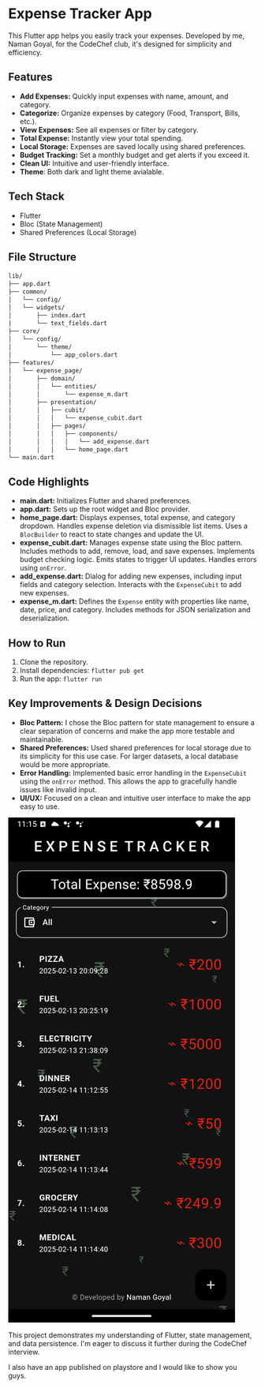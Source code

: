 # Expense Tracker App

This Flutter app helps you easily track your expenses. Developed by me, Naman Goyal, for the CodeChef club, it's designed for simplicity and efficiency.

## Features

- **Add Expenses:** Quickly input expenses with name, amount, and category.
- **Categorize:** Organize expenses by category (Food, Transport, Bills, etc.).
- **View Expenses:** See all expenses or filter by category.
- **Total Expense:** Instantly view your total spending.
- **Local Storage:** Expenses are saved locally using shared preferences.
- **Budget Tracking:** Set a monthly budget and get alerts if you exceed it.
- **Clean UI:** Intuitive and user-friendly interface.
- **Theme**: Both dark and light theme avialable.

## Tech Stack

- Flutter
- Bloc (State Management)
- Shared Preferences (Local Storage)

## File Structure

```
lib/
├── app.dart
├── common/
│   └── config/
│   └── widgets/
│       ├── index.dart
|       └── text_fields.dart
├── core/
│   └── config/
│       └── theme/
│           └── app_colors.dart
├── features/
│   └── expense_page/
│       ├── domain/
│       │   └── entities/
│       │       └── expense_m.dart
│       ├── presentation/
│       │   ├── cubit/
│       │   │   └── expense_cubit.dart
│       │   ├── pages/
│       │   │   ├── components/
│       │   │   │   └── add_expense.dart
│       │   │   └── home_page.dart
└── main.dart
```

## Code Highlights

- **main.dart:** Initializes Flutter and shared preferences.
- **app.dart:** Sets up the root widget and Bloc provider.
- **home_page.dart:** Displays expenses, total expense, and category dropdown. Handles expense deletion via dismissible list items. Uses a `BlocBuilder` to react to state changes and update the UI.
- **expense_cubit.dart:** Manages expense state using the Bloc pattern. Includes methods to add, remove, load, and save expenses. Implements budget checking logic. Emits states to trigger UI updates. Handles errors using `onError`.
- **add_expense.dart:** Dialog for adding new expenses, including input fields and category selection. Interacts with the `ExpenseCubit` to add new expenses.
- **expense_m.dart:** Defines the `Expense` entity with properties like name, date, price, and category. Includes methods for JSON serialization and deserialization.

## How to Run

1. Clone the repository.
2. Install dependencies: `flutter pub get`
3. Run the app: `flutter run`

## Key Improvements & Design Decisions

- **Bloc Pattern:** I chose the Bloc pattern for state management to ensure a clear separation of concerns and make the app more testable and maintainable.
- **Shared Preferences:** Used shared preferences for local storage due to its simplicity for this use case. For larger datasets, a local database would be more appropriate.
- **Error Handling:** Implemented basic error handling in the `ExpenseCubit` using the `onError` method. This allows the app to gracefully handle issues like invalid input.
- **UI/UX:** Focused on a clean and intuitive user interface to make the app easy to use.

![1739511973697](image/README/1739511973697.png)

This project demonstrates my understanding of Flutter, state management, and data persistence. I'm eager to discuss it further during the CodeChef interview.

I also have an app published on playstore and I would like to show you guys.
